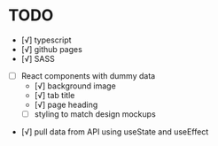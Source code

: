 # TODO
- [√] typescript
- [√] github pages
- [√] SASS
- [ ] React components with dummy data
    - [√] background image
    - [√] tab title
    - [√] page heading
    - [ ] styling to match design mockups
- [√] pull data from API using useState and useEffect
